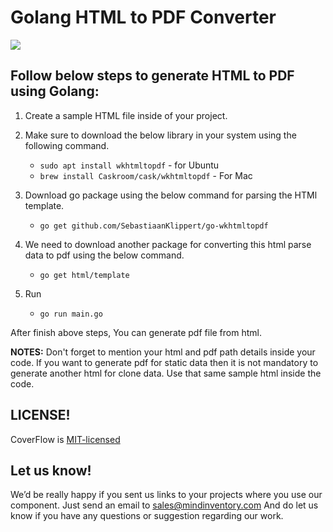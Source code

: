 # Golang HTML to PDF Converter

<img src="https://raw.githubusercontent.com/Mindinventory/Golang-HTMLTOPDF-Converter/master/html-pdf-new.gif" >

## Follow below steps to generate HTML to PDF using Golang:

  1. Create a sample HTML file inside of your project.
  
  2. Make sure to download the below library in your system using the following command.  
     
     - ``sudo apt install wkhtmltopdf`` - for Ubuntu
     - ``brew install Caskroom/cask/wkhtmltopdf`` - For Mac
  
  3. Download go package using the below command for parsing the HTMl template.
     - ``go get github.com/SebastiaanKlippert/go-wkhtmltopdf``
   
  4. We need to download another package for converting this html parse data to pdf using the below command.    
     - ``go get html/template``
     
  5. Run 
     - ``go run main.go``
     
       
 
  
After finish above steps, You can generate pdf file from html. 

**NOTES:** Don't forget to mention your html and pdf path details inside your code. If you want to generate pdf for static data then it is not mandatory to generate another html for clone data. Use that same sample html inside the code.


## LICENSE!

CoverFlow is [MIT-licensed](https://github.com/mindinventory/Golang-HTMLTOPDF-Converter/blob/master/LICENSE)

## Let us know!
We’d be really happy if you sent us links to your projects where you use our component. Just send an email to sales@mindinventory.com And do let us know if you have any questions or suggestion regarding our work.

